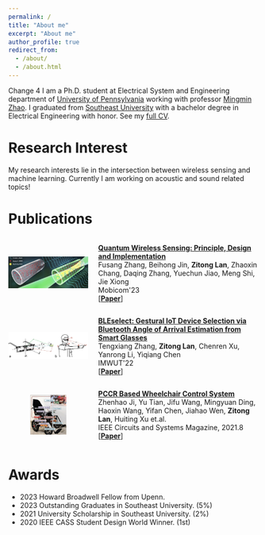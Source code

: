 ```yaml
---
permalink: /
title: "About me"
excerpt: "About me"
author_profile: true
redirect_from: 
  - /about/
  - /about.html
---
```


Change 4
I am a Ph.D. student at Electrical System and Engineering department of [University of Pennsylvania](https://www.seas.upenn.edu/) working with professor [Mingmin Zhao](https://www.cis.upenn.edu/~mingminz/). I graduated from [Southeast University](https://www.seu.edu.cn/) with a bachelor degree in Electrical Engineering with honor. See my [full CV](http://zitonglan.github.io/files/cv.pdf).


Research Interest
=====
My research interests lie in the intersection between wireless sensing and machine learning. Currently I am working on acoustic and sound related topics!

Publications
=====
<div style="display: flex; align-items: center;">
  <div style="flex: 1;">
    <img src="../images/quantum.png" alt="Quantum Wireless Sensing" style="max-width: 100%; height: auto;">
  </div>
  <div style="flex: 2; padding-left: 20px;">
    <p>
      <strong><a href="http://zitonglan.github.io/files/quantum.pdf">Quantum Wireless Sensing: Principle, Design and Implementation</a></strong><br>
      Fusang Zhang, Beihong Jin, <strong>Zitong Lan</strong>, Zhaoxin Chang, Daqing Zhang, Yuechun Jiao, Meng Shi, Jie Xiong<br>
      Mobicom'23 <br>
      [<strong><a href="http://zitonglan.github.io/files/quantum.pdf">Paper</a></strong>]
    </p>
  </div>
</div>


<div style="display: flex; align-items: center;">
  <div style="flex: 1;">
    <img src="../images/bleselect.png" alt="BLEselect" style="max-width: 100%; height: auto;">
  </div>
  <div style="flex: 2; padding-left: 20px;">
    <p>
        <strong><a href="http://zitonglan.github.io/files/BLEselect.pdf">BLEselect: Gestural IoT Device Selection via Bluetooth Angle of Arrival Estimation from Smart Glasses</a></strong><br>
      Tengxiang Zhang, <strong>Zitong Lan</strong>, Chenren Xu, Yanrong Li, Yiqiang Chen<br>
      IMWUT'22 <br> 
      [<strong><a href="http://zitonglan.github.io/files/BLEselect.pdf">Paper</a></strong>]
    </p>
  </div>
</div>


<div style="display: flex; align-items: center;">
  <div style="flex: 1; display: flex; align-items: center; justify-content: center;">
    <img src="../images/wheelchair.png" alt="wheelchair" style="max-width:45%; height: auto;">
  </div>
  <div style="flex: 2; padding-left: 20px;">
    <p>
      <strong><a href="http://zitonglan.github.io/files/pccr.pdf">PCCR Based Wheelchair Control System</a></strong><br>
      Zhenhao Ji, Yu Tian, Jifu Wang, Mingyuan Ding, Haoxin Wang, Yifan Chen, Jiahao Wen, <strong>Zitong Lan</strong>, Huiting Xu et.al.<br> 
      IEEE Circuits and Systems Magazine, 2021.8 <br>
      [<strong><a href="http://zitonglan.github.io/files/pccr.pdf">Paper</a></strong>]
    </p>
  </div>
</div>

<!-- 
Research experience
======
* Umass Amherst -- Aug. 2022 - Now<br>
  Research Topics: Wireless Sensing, Signal Processing<br>
  Supervisor: Prof. Jie Xiong & Prof. Fusang Zhang

* University of California, Los Angeles -- Oct. 2022 - Jan. 2023<br>
  Research Topics: Intermittent Computing, Arduino Development<br>
  Supervisor: Prof. Yang Zhang

* Institute of Computing Technology, CAS --  Apr. 2021 - Aug. 2022<br>
  Research Topics: Bluetooth Low Energy, Direction Finding, Ubiquitous Computing<br>
  Supervisor: Prof. Tengxiang Zhang -->

Awards
=====
* 2023 Howard Broadwell Fellow from Upenn.
* 2023 Outstanding Graduates in Southeast University. (5%)
* 2021 University Scholarship in Southeast University. (2%)
* 2020 IEEE CASS Student Design World Winner. (1st)